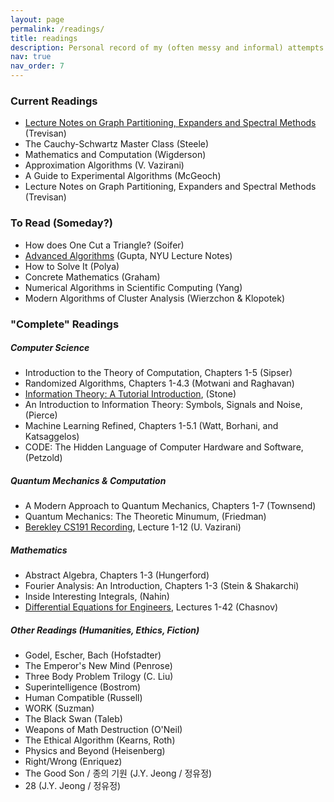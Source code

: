 ```yaml
---
layout: page
permalink: /readings/
title: readings
description: Personal record of my (often messy and informal) attempts on self-learning various topics outside college coursework. "Complete" readings do not mean that I have read the book from cover to cover but rather that I was satisfied with moving on to the next topic. I might return to them upon reassessment, so it might be more fitting to call them "dormant." Finally, most resources here are not considered serious efforts at studying these topics, although some are indeed closely related to my academic interests.
nav: true
nav_order: 7
---
```


### Current Readings
- [Lecture Notes on Graph Partitioning, Expanders and Spectral Methods](https://lucatrevisan.github.io/books/expanders-2016.pdf) (Trevisan)
- The Cauchy-Schwartz Master Class (Steele)
- Mathematics and Computation (Wigderson)
- Approximation Algorithms (V. Vazirani)
- A Guide to Experimental Algorithms (McGeoch)
- Lecture Notes on Graph Partitioning, Expanders and Spectral Methods (Trevisan)

### To Read (Someday?)
- How does One Cut a Triangle? (Soifer)
- [Advanced Algorithms](https://www.cs.cmu.edu/~15850/notes/cmu850-f20.pdf) (Gupta, NYU Lecture Notes)
- How to Solve It (Polya)
- Concrete Mathematics (Graham)
- Numerical Algorithms in Scientific Computing (Yang)
- Modern Algorithms of Cluster Analysis (Wierzchon & Klopotek)

### "Complete" Readings
##### Computer Science 
- Introduction to the Theory of Computation, Chapters 1-5 (Sipser)
- Randomized Algorithms, Chapters 1-4.3 (Motwani and Raghavan)
- [Information Theory: A Tutorial Introduction](https://arxiv.org/pdf/1802.05968), (Stone)
- An Introduction to Information Theory: Symbols, Signals and Noise, (Pierce)
- Machine Learning Refined, Chapters 1-5.1 (Watt, Borhani, and Katsaggelos)
- CODE: The Hidden Language of Computer Hardware and Software, (Petzold)

##### Quantum Mechanics & Computation
- A Modern Approach to Quantum Mechanics, Chapters 1-7 (Townsend)
- Quantum Mechanics: The Theoretic Minumum, (Friedman)
- [Berekley CS191 Recording](https://youtube.com/playlist?list=PLXEJgM3ycgQW5ysL69uaEdPoof4it6seB&si=QmyQrg6tg1WrUwSp), Lecture 1-12 (U. Vazirani)

##### Mathematics
- Abstract Algebra, Chapters 1-3 (Hungerford)
- Fourier Analysis: An Introduction, Chapters 1-3 (Stein & Shakarchi)
- Inside Interesting Integrals, (Nahin)
- [Differential Equations for Engineers](https://www.youtube.com/playlist?list=PLkZjai-2JcxlvaV9EUgtHj1KV7THMPw1w), Lectures 1-42 (Chasnov)

##### Other Readings (Humanities, Ethics, Fiction)
- Godel, Escher, Bach (Hofstadter)
- The Emperor's New Mind (Penrose)
- Three Body Problem Trilogy (C. Liu)
- Superintelligence (Bostrom)
- Human Compatible (Russell)
- WORK (Suzman)
- The Black Swan (Taleb)
- Weapons of Math Destruction (O'Neil)
- The Ethical Algorithm (Kearns, Roth)
- Physics and Beyond (Heisenberg)
- Right/Wrong (Enriquez)
- The Good Son / 종의 기원 (J.Y. Jeong / 정유정)
- 28 (J.Y. Jeong / 정유정)
